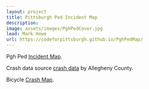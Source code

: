 ```yaml
---
layout: project
title: Pittsburgh Ped Incident Map
description: 
image: assets/images/PghPedCover.jpg
lead: Mark Howe
url: https://codeforpittsburgh.github.io/PghPedMap/
---
```


Pgh Ped [Incident Map](https://codeforpittsburgh.github.io/PghPedMap). 

Crash data source [crash data](https://data.wprdc.org/dataset/allegheny-county-crash-data) by Allegheny County.

Bicycle [Crash Map](https://codeforpittsburgh.github.io/BikeCrashMap). 
